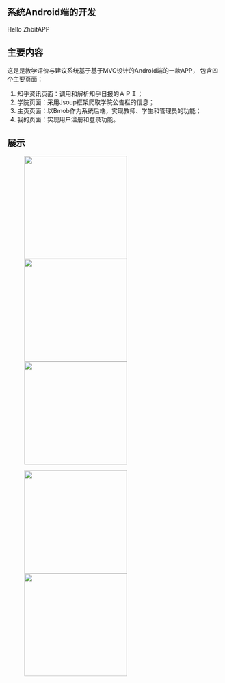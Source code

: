 
## 系统Android端的开发
Hello ZhbitAPP


## 主要内容

这是是教学评价与建议系统基于基于MVC设计的Android端的一款APP， 包含四个主要页面：

1. 知乎资讯页面：调用和解析知乎日报的ＡＰＩ；
2. 学院页面：采用Jsoup框架爬取学院公告栏的信息；
3. 主页页面：以Bmob作为系统后端，实现教师、学生和管理员的功能；
4. 我的页面：实现用户注册和登录功能。


## 展示

<figure class="third">
    <img src="http://upload-images.jianshu.io/upload_images/8088008-4aef23e9efc52bdc.png?imageMogr2/auto-orient/strip%7CimageView2/2/w/1240" width="240">
    <img src="http://upload-images.jianshu.io/upload_images/8088008-990c231cca72c916.png?imageMogr2/auto-orient/strip%7CimageView2/2/w/1240" width="240">
    <img src="http://upload-images.jianshu.io/upload_images/8088008-2a5bc077e9622f1b.png?imageMogr2/auto-orient/strip%7CimageView2/2/w/1240" width="240">
</figure>

<figure class="third">
    <img src="http://upload-images.jianshu.io/upload_images/8088008-b60a36fb9bb1385d.png?imageMogr2/auto-orient/strip%7CimageView2/2/w/1240" width="240">
    <img src="http://upload-images.jianshu.io/upload_images/8088008-88cb76b21cdfa623.png?imageMogr2/auto-orient/strip%7CimageView2/2/w/1240" width="240">
</figure>



